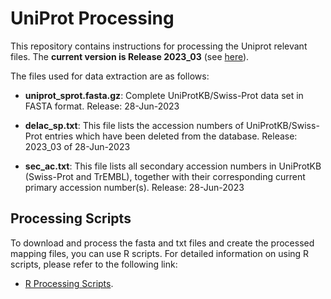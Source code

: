 # UniProt Processing

This repository contains instructions for processing the Uniprot relevant files. The **current version is Release 2023_03** (see [here](https://ftp.uniprot.org/pub/databases/uniprot/current_release/knowledgebase/complete/)).

The files used for data extraction are as follows:

- **uniprot_sprot.fasta.gz**: Complete UniProtKB/Swiss-Prot data set in FASTA format.
Release:     28-Jun-2023

- **delac_sp.txt**: This file lists the accession numbers of UniProtKB/Swiss-Prot entries which have been deleted from the database.
Release:     2023_03 of 28-Jun-2023

- **sec_ac.txt**: This file lists all secondary accession numbers in UniProtKB (Swiss-Prot and TrEMBL), together with their corresponding current primary accession number(s).
Release:     28-Jun-2023

## Processing Scripts
To download and process the fasta and txt files and create the processed mapping files, you can use R scripts. For detailed information on using R scripts, please refer to the following link:

- [R Processing Scripts](https://github.com/sec2pri/mapping_preprocessing/blob/main/r/uniprot_processing.R).  

